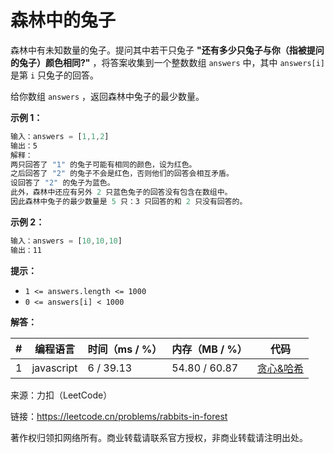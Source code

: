 # 森林中的兔子

森林中有未知数量的兔子。提问其中若干只兔子 **"还有多少只兔子与你（指被提问的兔子）颜色相同?"** ，将答案收集到一个整数数组 `answers` 中，其中 `answers[i]` 是第 `i` 只兔子的回答。

给你数组 `answers` ，返回森林中兔子的最少数量。

**示例 1：**

``` javascript
输入：answers = [1,1,2]
输出：5
解释：
两只回答了 "1" 的兔子可能有相同的颜色，设为红色。 
之后回答了 "2" 的兔子不会是红色，否则他们的回答会相互矛盾。
设回答了 "2" 的兔子为蓝色。 
此外，森林中还应有另外 2 只蓝色兔子的回答没有包含在数组中。 
因此森林中兔子的最少数量是 5 只：3 只回答的和 2 只没有回答的。
```

**示例 2：**

``` javascript
输入：answers = [10,10,10]
输出：11
```

**提示：**

- `1 <= answers.length <= 1000`
- `0 <= answers[i] < 1000`

**解答：**

**#**|**编程语言**|**时间（ms / %）**|**内存（MB / %）**|**代码**
--|--|--|--|--
1|javascript|6 / 39.13|54.80 / 60.87|[贪心&哈希](./javascript/ac_v1.js)

来源：力扣（LeetCode）

链接：https://leetcode.cn/problems/rabbits-in-forest

著作权归领扣网络所有。商业转载请联系官方授权，非商业转载请注明出处。
